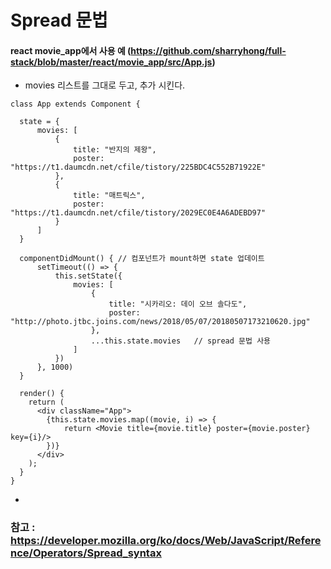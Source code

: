 # Spread 문법

#### react movie_app에서 사용 예 (https://github.com/sharryhong/full-stack/blob/master/react/movie_app/src/App.js)

- movies 리스트를 그대로 두고, 추가 시킨다. 
```
class App extends Component {

  state = {
      movies: [
          {
              title: "반지의 제왕",
              poster: "https://t1.daumcdn.net/cfile/tistory/225BDC4C552B71922E"
          },
          {
              title: "매트릭스",
              poster: "https://t1.daumcdn.net/cfile/tistory/2029EC0E4A6ADEBD97"
          }
      ]
  }

  componentDidMount() { // 컴포넌트가 mount하면 state 업데이트
      setTimeout(() => {
          this.setState({
              movies: [
                  {
                      title: "시카리오: 데이 오브 솔다도",
                      poster: "http://photo.jtbc.joins.com/news/2018/05/07/20180507173210620.jpg"
                  },
                  ...this.state.movies   // spread 문법 사용
              ]
          })
      }, 1000)
  }

  render() {
    return (
      <div className="App">
        {this.state.movies.map((movie, i) => {
            return <Movie title={movie.title} poster={movie.poster} key={i}/>
        })}
      </div>
    );
  }
}
```
-

### 참고 : https://developer.mozilla.org/ko/docs/Web/JavaScript/Reference/Operators/Spread_syntax
